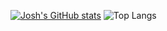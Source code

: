 [![Josh's GitHub stats](https://github-readme-stats.vercel.app/api?username=jbostock03)](https://github.com/jbostock03/github-readme-stats)
![Top Langs](https://github-readme-stats.vercel.app/api/top-langs/?username=jbostock03&layout=compact)
